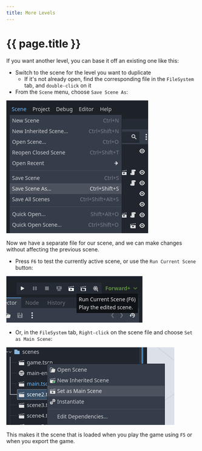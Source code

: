 ```yaml
---
title: More Levels
---
```

# {{ page.title }}

If you want another level, you can base it off an existing one like this:

* Switch to the scene for the level you want to duplicate
    * If it's not already open, find the corresponding file in the `FileSystem` tab, and `double-click` on it
* From the `Scene` menu, choose `Save Scene As`:

![Save Scene As](../assets/save_scene_as.png)

Now we have a separate file for our scene, and we can make changes without affecting the previous scene.

* Press `F6` to test the currently active scene, or use the `Run Current Scene` button:

![Run Current Scene](../assets/run_current_scene.png)

* Or, in the `FileSystem` tab, `Right-click` on the scene file and choose `Set as Main Scene`:

![Set as Main Scene](../assets/set_as_main_scene.png)

This makes it the scene that is loaded when you play the game using `F5` or when you export the game.
